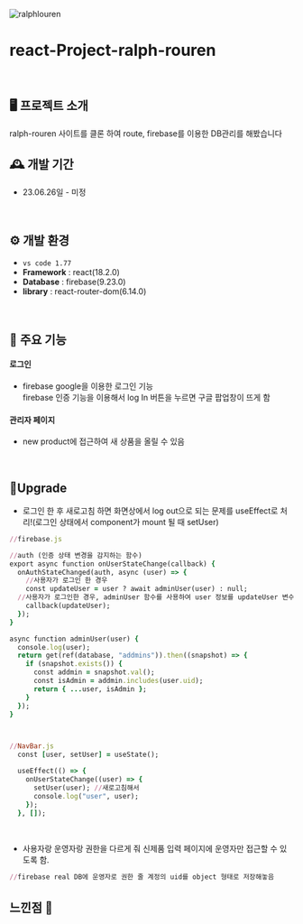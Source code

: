 ![ralphlouren](https://github.com/future9061/ralph-lauren-react/assets/132829711/3ff13a2a-f25a-439c-81ba-ff3124bef497)
<br>


# react-Project-ralph-rouren
<br>


## 🖥️ 프로젝트 소개
ralph-rouren 사이트를 클론 하여 route, firebase를 이용한 DB관리를 해봤습니다
<br>

## 🕰️ 개발 기간
* 23.06.26일 - 미정
<br>


## ⚙️ 개발 환경
- `vs code 1.77`
- **Framework** : react(18.2.0)
- **Database** : firebase(9.23.0)
- **library** : react-router-dom(6.14.0)
<br>


## 📌 주요 기능
#### 로그인 
- firebase google을 이용한 로그인 기능<br />
  firebase 인증 기능을 이용해서 log In 버튼을 누르면 구글 팝업창이 뜨게 함


#### 관리자 페이지 
- new product에 접근하여 새 상품을 올릴 수 있음

<br>


## 🎇Upgrade

- 로그인 한 후 새로고침 하면 화면상에서 log out으로 되는 문제를 useEffect로 처리!(로그인 상태에서 component가 mount 될 때 setUser)
  
```ruby
//firebase.js

//auth (인증 상태 변경을 감지하는 함수)
export async function onUserStateChange(callback) {
  onAuthStateChanged(auth, async (user) => {
    //사용자가 로그인 한 경우
    const updateUser = user ? await adminUser(user) : null;
  //사용자가 로그인한 경우, adminUser 함수를 사용하여 user 정보를 updateUser 변수에 저장
    callback(updateUser);
  });
}

async function adminUser(user) {
  console.log(user);
  return get(ref(database, "addmins")).then((snapshot) => {
    if (snapshot.exists()) {
      const addmin = snapshot.val();
      const isAdmin = addmin.includes(user.uid);
      return { ...user, isAdmin };
    }
  });
}



//NavBar.js
  const [user, setUser] = useState();

  useEffect(() => { 
    onUserStateChange((user) => {
      setUser(user); //새로고침해서 
      console.log("user", user); 
    });
  }, []);


```
<br>


- 사용자랑 운영자랑 권한을 다르게 줘 신제품 입력 페이지에 운영자만 접근할 수 있도록 함.

```ruby
//firebase real DB에 운영자로 권한 줄 계정의 uid를 object 형태로 저장해놓음

```

## 느낀점 📢
